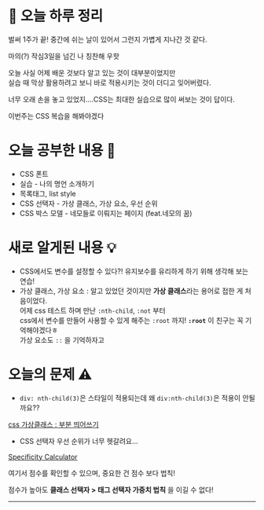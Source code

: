 # 🌳 오늘 하루 정리

벌써 1주가 끝! 중간에 쉬는 날이 있어서 그런지 가볍게 지나간 것 같다. <br>

마의(?) 작심3일을 넘긴 나 칭찬해 우핫<br>

오늘 사실 어제 배운 것보다 알고 있는 것이 대부분이었지만<br>실습 때 막상 활용하려고 보니 바로 적용시키는 것이 더디고 잊어버렸다. <br>

너무 오래 손을 놓고 있었지….CSS는 최대한 실습으로 많이 써보는 것이 답이다.<br>

이번주는 CSS 복습을 해봐야겠다<br>

# 오늘 공부한 내용 🌼

- CSS 폰트
- 실습 - 나의 명언 소개하기
- 목록태그, list style
- CSS 선택자 - 가상 클래스, 가상 요소, 우선 순위
- CSS 박스 모델 - 네모들로 이뤄지는 페이지 (feat.네모의 꿈)

# 새로 알게된 내용 💡

- CSS에서도 변수를 설정할 수 있다?!
  유지보수를 유리하게 하기 위해 생각해 보는 연습!
- 가상 클래스, 가상 요소 : 알고 있었던 것이지만 **가상 클래스**라는 용어로 접한 게 처음이었다.<br> 어제 css 테스트 하며 만난 `:nth-child`, `:not` 부터<br> css에서 변수를 만들어 사용할 수 있게 해주는 `:root` 까지! **`:root`** 이 친구는 꼭 기억해야겠다ㅎ<br> 가상 요소도 `::` 을 기억하자고

# 오늘의 문제 ⚠️

- `div: nth-child(3)`은 스타일이 적용되는데 왜 `div:nth-child(3)`은 적용이 안될까요??

[css 가상클래스 : 부분 띄어쓰기](https://qna.programmers.co.kr/questions/5924/css-가상클래스-부분-띄어쓰기)<br>

- CSS 선택자 우선 순위가 너무 헷갈려요…

[Specificity Calculator](https://specificity.keegan.st/)<br>

여기서 점수를 확인할 수 있으며, 중요한 건 점수 보다 법칙!<br>

점수가 높아도 **클래스 선택자 > 태그 선택자 가중치 법칙** 을 이길 수 없다!

---
